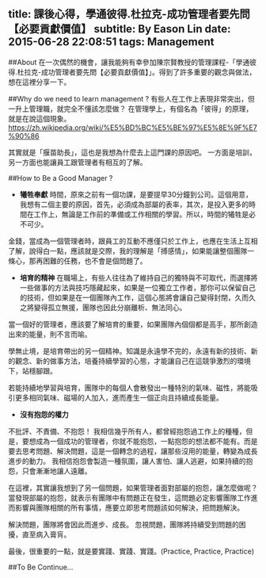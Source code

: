 title: 課後心得，學通彼得.杜拉克-成功管理者要先問【必要貢獻價值】
subtitle: By Eason Lin
date: 2015-06-28 22:08:51
tags: Management
---
##About
在一次偶然的機會，讓我能夠有幸參加陳宗賢教授的管理課程-「學通彼得.杜拉克-成功管理者要先問【必要貢獻價值】」。得到了許多重要的觀念與做法，想在這裡分享一下。

##Why do we need to learn management ?
有些人在工作上表現非常突出，但一升上管理職，就完全不懂該怎麼做？
在管理學上，有個名為「彼得」的原理，就是在說這個現象。
https://zh.wikipedia.org/wiki/%E5%BD%BC%E5%BE%97%E5%8E%9F%E7%90%86

其實就是「揠苗助長」，這也是我想為什麼去上這門課的原因吧。
一方面是培訓，另一方面也能讓員工跟管理者有相互的了解。


##How to Be a Good Manager ?

- **犧牲奉獻**
 時間，原來之前有一個功課，是要提早30分鐘到公司。這個用意，我想有二個主要的原因，首先，必須成為部屬的表率，其次，是投入更多的時間在工作上，無論是工作前的準備或工作相關的學習。所以，時間的犧牲是必不可少。

 金錢，當成為一個管理者時，跟員工的互動不應僅只於工作上，也應在生活上互相了解，說得白一點，應該就是交際，我的理解是「搏感情」，如果能讓整個團隊一條心，那再困難的任務，也不會是個問題了。
		
- **培育的精神**
 在職場上，有些人往往為了維持自己的獨特與不可取代，而選擇將一些做事的方法與技巧隱藏起來，如果是一位獨立工作者，那你可以保留自己的技術，但如果是在一個團隊內工作，這個心態將會讓自己變得封閉，久而久之將變得孤立無援，團隊也因此分崩離析、無法同心。

 當一個好的管理者，應該要了解培育的重要，如果團隊內個個都是高手，那所創造出來的能量，則不言而喻。

 學無止境，是培育帶出的另一個精神。知識是永遠學不完的，永遠有新的技術、新的觀念、新的做事方法，培養持續學習的心態，才能讓自己在這競爭激烈的環境下，站穩腳跟。

 若能持續地學習與培育，團隊中的每個人會散發出一種特別的氣味、磁性，將能吸引更多相同氣味、磁場的人加入，進而產生一個正向且持續成長能量。
		
- **沒有抱怨的權力**

 不批評、不責備、不抱怨！		我相信幾乎所有人，都曾經抱怨過工作上的種種，但是，要想成為一個成功的管理者，你就不能抱怨，一點抱怨的想法都不能有。而是要去思考問題、解決問題，這是一個轉念的過程，讓那些沒用的能量，轉變為成長進步的動力。
 我相信抱怨會製造一種氛圍，讓人害怕、讓人逃避，如果持續的抱怨，只會漸漸地讓人遠離。

 在這裡，其實讓我想到了另一個問題，如果管理者面對部屬的抱怨，讓怎麼做呢？
 當發現部屬的抱怨，就表示有團隊中有問題正在發生，這問題必定影響團隊工作進而影響與團隊相關的所有事情，應要立即思考問題該如何解決，把問題解決。

 解決問題，團隊將會因此而進步、成長。
 忽視問題，團隊將持續受到問題的困擾，直至病入膏肓。

 最後，很重要的一點，就是要實踐、實踐、實踐。(Practice, Practice, Practice)
		
##To Be Continue...
		
		
